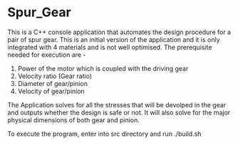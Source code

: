 # Spur_Gear

This is a C++ console application that automates the design procedure for a pair of spur gear. 
This is an initial version of the application and it is only integrated with 4 materials and is not well optimised. 
The prerequisite needed for execution are -

1. Power of the motor which is coupled with the driving gear
2. Velocity ratio (Gear ratio)
3. Diameter of gear/pinion
4. Velocity of gear/pinion


The Application solves for all the stresses that will be devolped in the gear and outputs whether the design is safe or not. 
It will also solve for the major physical dimensions of both gear and pinion.


To execute the program, enter into src directory and run ./build.sh
